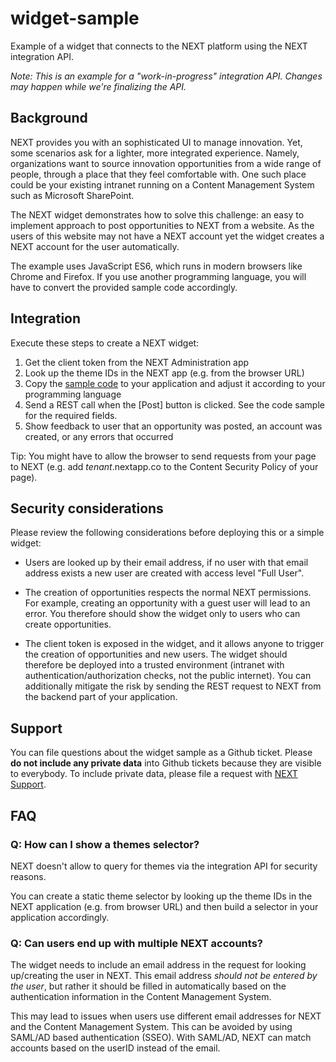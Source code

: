 # widget-sample

Example of a widget that connects to the NEXT platform using the NEXT integration API.

_Note: This is an example for a "work-in-progress" integration API. Changes may happen while we're finalizing the API._

## Background

NEXT provides you with an sophisticated UI to manage innovation. Yet, some scenarios ask for a lighter, more integrated experience. Namely, organizations want to source innovation opportunities from a wide range of people, through a place that they feel comfortable with. One such place could be your existing intranet running on a Content Management System such as Microsoft SharePoint.

The NEXT widget demonstrates how to solve this challenge: an easy to implement approach to post opportunities to NEXT from a website. As the users of this website may not have a NEXT account yet the widget creates a NEXT account for the user automatically.

The example uses JavaScript ES6, which runs in modern browsers like Chrome and Firefox. If you use another programming language, you will have to convert the provided sample code accordingly.

## Integration

Execute these steps to create a NEXT widget:

1. Get the client token from the NEXT Administration app
2. Look up the theme IDs in the NEXT app (e.g. from the browser URL)
3. Copy the [sample code](src/) to your application and adjust it according to your programming language
4. Send a REST call when the [Post] button is clicked. See the code sample for the required fields.
5. Show feedback to user that an opportunity was posted, an account was created, or any errors that occurred

Tip: You might have to allow the browser to send requests from your page to NEXT (e.g. add _tenant_.nextapp.co to the Content Security Policy of your page).

## Security considerations

Please review the following considerations before deploying this or a simple widget:

* Users are looked up by their email address, if no user with that email address exists a new user are created with access level "Full User".

* The creation of opportunities respects the normal NEXT permissions. For example, creating an opportunity with a guest user will lead to an error. You therefore should show the widget only to users who can create opportunities.

* The client token is exposed in the widget, and it allows anyone to trigger the creation of opportunities and new users. The widget should therefore be deployed into a trusted environment (intranet with authentication/authorization checks, not the public internet).
  You can additionally mitigate the risk by sending the REST request to NEXT from the backend part of your application.

## Support

You can file questions about the widget sample as a Github ticket. Please **do not include any private data** into Github tickets because they are visible to everybody. To include private data, please file a request with [NEXT Support](https://support.nextapp.co).

## FAQ

### Q: How can I show a themes selector?

NEXT doesn't allow to query for themes via the integration API for security reasons.

You can create a static theme selector by looking up the theme IDs in the NEXT application (e.g. from browser URL) and then build a selector in your application accordingly.

### Q: Can users end up with multiple NEXT accounts?

The widget needs to include an email address in the request for looking up/creating the user in NEXT. This email address _should not be entered by the user_, but rather it should be filled in automatically based on the authentication information in the Content Management System.

This may lead to issues when users use different email addresses for NEXT and the Content Management System. This can be avoided by using SAML/AD based authentication (SSEO). With SAML/AD, NEXT can match accounts based on the userID instead of the email.
